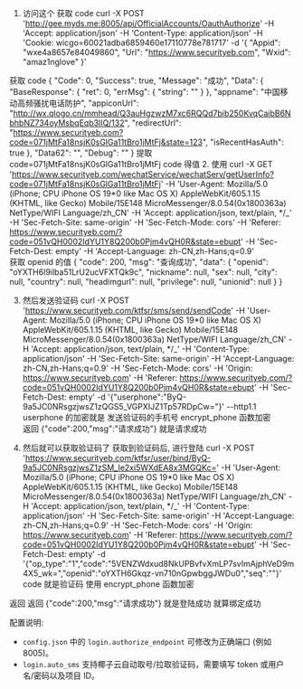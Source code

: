 1. 访问这个 获取 code
   curl -X POST 'http://gee.myds.me:8005/api/OfficialAccounts/OauthAuthorize' -H 'Accept: application/json' -H 'Content-Type: application/json' -H 'Cookie: wicgo=60021adba6859460e17110778e781717' -d '{
   "Appid": "wxe4a8657e84049860",
   "Url": "https://www.securityeb.com",
   "Wxid": "amaz1nglove"
   }'

获取 code {
"Code": 0,
"Success": true,
"Message": "成功",
"Data": {
"BaseResponse": {
"ret": 0,
"errMsg": {
"string": ""
}
},
"appname": "中国移动高频骚扰电话防护",
"appiconUrl": "http://wx.qlogo.cn/mmhead/Q3auHgzwzM7xc6RQQd7bib250KvqCaibB6NbhbNZ734oyMsbqEqb3IIQ/132",
"redirectUrl": "https://www.securityeb.com?code=071jMtFa18nsjK0sGlGa11tBro1jMtFj&state=123",
"isRecentHasAuth": true
},
"Data62": "",
"Debug": ""
}
提取 code=071jMtFa18nsjK0sGlGa11tBro1jMtFj code 得值 2. 使用 curl -X GET 'https://www.securityeb.com/wechatService/wechatServ/getUserInfo?code=071jMtFa18nsjK0sGlGa11tBro1jMtFj' -H 'User-Agent: Mozilla/5.0 (iPhone; CPU iPhone OS 19*0 like Mac OS X) AppleWebKit/605.1.15 (KHTML, like Gecko) Mobile/15E148 MicroMessenger/8.0.54(0x1800363a) NetType/WIFI Language/zh_CN' -H 'Accept: application/json, text/plain, */\_' -H 'Sec-Fetch-Site: same-origin' -H 'Sec-Fetch-Mode: cors' -H 'Referer: https://www.securityeb.com/?code=051vQH0002IdYU1Y8Q200b0Pjm4vQH0R&state=ebupt' -H 'Sec-Fetch-Dest: empty' -H 'Accept-Language: zh-CN,zh-Hans;q=0.9'  
获取 openid 的值 {
"code": 200,
"msg": "查询成功",
"data": {
"openid": "oYXTH6I9ilba51LrU2ucVFXTQk9c",
"nickname": null,
"sex": null,
"city": null,
"country": null,
"headimgurl": null,
"privilege": null,
"unionid": null
}
}

3. 然后发送验证码 curl -X POST 'https://www.securityeb.com/ktfsr/sms/send/sendCode' -H 'User-Agent: Mozilla/5.0 (iPhone; CPU iPhone OS 19*0 like Mac OS X) AppleWebKit/605.1.15 (KHTML, like Gecko) Mobile/15E148 MicroMessenger/8.0.54(0x1800363a) NetType/WIFI Language/zh_CN' -H 'Accept: application/json, text/plain, */\_' -H 'Content-Type: application/json' -H 'Sec-Fetch-Site: same-origin' -H 'Accept-Language: zh-CN,zh-Hans;q=0.9' -H 'Sec-Fetch-Mode: cors' -H 'Origin: https://www.securityeb.com' -H 'Referer: https://www.securityeb.com/?code=051vQH0002IdYU1Y8Q200b0Pjm4vQH0R&state=ebupt' -H 'Sec-Fetch-Dest: empty' -d '{"userphone":"ByQ-9a5JC0NRsgzjwsZ1zQGS5_VGPXIJZ1Tp57RDpCw="}' --http1.1
   userphone 的加密就是 发送验证码的手机号 encrypt_phone 函数加密  
   返回 {"code":200,"msg":"请求成功"} 就是请求成功

4. 然后就可以获取验证码了 获取到验证码后, 进行登陆 curl -X POST 'https://www.securityeb.com/ktfsr/user/bind/ByQ-9a5JC0NRsgzjwsZ1zSM_Ie2xi5WXdEA8x3MGQKc=' -H 'User-Agent: Mozilla/5.0 (iPhone; CPU iPhone OS 19*0 like Mac OS X) AppleWebKit/605.1.15 (KHTML, like Gecko) Mobile/15E148 MicroMessenger/8.0.54(0x1800363a) NetType/WIFI Language/zh_CN' -H 'Accept: application/json, text/plain, */\_' -H 'Content-Type: application/json' -H 'Sec-Fetch-Site: same-origin' -H 'Accept-Language: zh-CN,zh-Hans;q=0.9' -H 'Sec-Fetch-Mode: cors' -H 'Origin: https://www.securityeb.com' -H 'Referer: https://www.securityeb.com/?code=051vQH0002IdYU1Y8Q200b0Pjm4vQH0R&state=ebupt' -H 'Sec-Fetch-Dest: empty' -d '{"op_type":"1","code":"5VENZWdxud8NkUPBvfvXmLP7svImAjphVeD9m4X5_wk=","openid":"oYXTH6Gkqz-vn710nGpwbggJWDu0","seq":""}'
   code 就是验证码 使用 encrypt_phone 函数加密

返回 返回 {"code":200,"msg":"请求成功"} 就是登陆成功 就算绑定成功


配置说明:
- `config.json` 中的 `login.authorize_endpoint` 可修改为正确端口 (例如 8005)。
- `login.auto_sms` 支持椰子云自动取号/拉取验证码，需要填写 token 或用户名/密码以及项目 ID。
